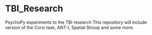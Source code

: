 # TBI_Research
PsychoPy experiments to the TBI research
This repository will include version of the Corsi task, ANT-I, Spatial Stroop and some more.
